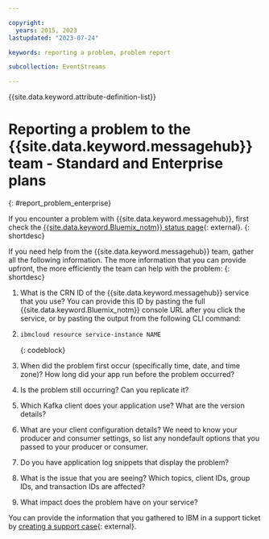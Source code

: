 ```yaml
---

copyright:
  years: 2015, 2023
lastupdated: "2023-07-24"

keywords: reporting a problem, problem report

subcollection: EventStreams

---
```


{{site.data.keyword.attribute-definition-list}}

# Reporting a problem to the {{site.data.keyword.messagehub}} team - Standard and Enterprise plans
{: #report_problem_enterprise}


If you encounter a problem with {{site.data.keyword.messagehub}}, first check the [{{site.data.keyword.Bluemix_notm}} status page](https://cloud.ibm.com/status?selected=status){: external}.
{: shortdesc}

If you need help from the {{site.data.keyword.messagehub}} team, gather all the following information. The more information that you can provide upfront, the more efficiently the team can help with the problem:
{: shortdesc}

1. What is the CRN ID of the {{site.data.keyword.messagehub}} service that you use? You can provide this ID by pasting the full {{site.data.keyword.Bluemix_notm}} console URL after you click the service, or by pasting the output from the following CLI command:
2. 
    ```sh
    ibmcloud resource service-instance NAME
    ```
    {: codeblock}
    
2. When did the problem first occur (specifically time, date, and time zone)? How long did your app run before the problem occurred?
3. Is the problem still occurring? Can you replicate it?
4. Which Kafka client does your application use? What are the version details?
5. What are your client configuration details? We need to know your producer and consumer settings, so list any nondefault options that you passed to your producer or consumer. 
6. Do you have application log snippets that display the problem?
7. What is the issue that you are seeing? Which topics, client IDs, group IDs, and transaction IDs are affected?
8. What impact does the problem have on your service?

You can provide the information that you gathered to IBM in a support ticket by [creating a support case](/docs/get-support?topic=get-support-open-case){: external}.

